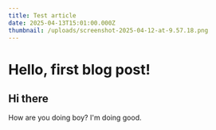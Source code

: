```yaml
---
title: Test article
date: 2025-04-13T15:01:00.000Z
thumbnail: /uploads/screenshot-2025-04-12-at-9.57.18.png
---
```

# Hello, first blog post!

## Hi there

How are you doing boy? I'm doing good. 
